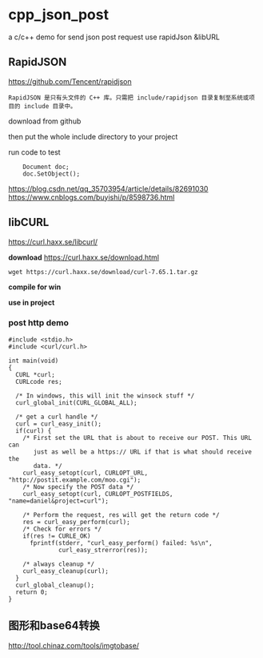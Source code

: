 # cpp_json_post
a c/c++ demo for  send json post request use rapidJson &libURL



## RapidJSON
https://github.com/Tencent/rapidjson


```
RapidJSON 是只有头文件的 C++ 库。只需把 include/rapidjson 目录复制至系统或项目的 include 目录中。
```


download from github 

then put the whole include directory  to your project

run code to test 


```
	Document doc;
	doc.SetObject();		
```

https://blog.csdn.net/qq_35703954/article/details/82691030
https://www.cnblogs.com/buyishi/p/8598736.html



## libCURL
https://curl.haxx.se/libcurl/

**download**
https://curl.haxx.se/download.html


```
wget https://curl.haxx.se/download/curl-7.65.1.tar.gz
```
**compile for win**


**use in project**

### post http demo

```
#include <stdio.h>
#include <curl/curl.h>
 
int main(void)
{
  CURL *curl;
  CURLcode res;
 
  /* In windows, this will init the winsock stuff */ 
  curl_global_init(CURL_GLOBAL_ALL);
 
  /* get a curl handle */ 
  curl = curl_easy_init();
  if(curl) {
    /* First set the URL that is about to receive our POST. This URL can
       just as well be a https:// URL if that is what should receive the
       data. */ 
    curl_easy_setopt(curl, CURLOPT_URL, "http://postit.example.com/moo.cgi");
    /* Now specify the POST data */ 
    curl_easy_setopt(curl, CURLOPT_POSTFIELDS, "name=daniel&project=curl");
 
    /* Perform the request, res will get the return code */ 
    res = curl_easy_perform(curl);
    /* Check for errors */ 
    if(res != CURLE_OK)
      fprintf(stderr, "curl_easy_perform() failed: %s\n",
              curl_easy_strerror(res));
 
    /* always cleanup */ 
    curl_easy_cleanup(curl);
  }
  curl_global_cleanup();
  return 0;
}
```




## 图形和base64转换
http://tool.chinaz.com/tools/imgtobase/



